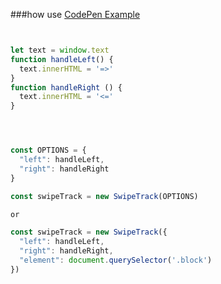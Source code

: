 ###how use
[CodePen Example](http://codepen.io/Guns/pen/wgebpB)
```js


let text = window.text
function handleLeft() {
  text.innerHTML = '=>'
}
function handleRight () {
  text.innerHTML = '<='
}




const OPTIONS = {
  "left": handleLeft,
  "right": handleRight
}

const swipeTrack = new SwipeTrack(OPTIONS)

or 

const swipeTrack = new SwipeTrack({
  "left": handleLeft,
  "right": handleRight,
  "element": document.querySelector('.block')
})
```
